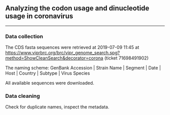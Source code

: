 ## Analyzing the codon usage and dinucleotide usage in coronavirus
***
### Data collection
The CDS fasta sequences were retrieved at 2019-07-09 11:45 at https://www.viprbrc.org/brc/vipr_genome_search.spg?method=ShowCleanSearch&decorator=corona (ticket 71698491902)

The naming scheme: GenBank Accession | Strain Name | Segment | Date | Host | Country | Subtype | Virus Species 

All available sequences were downloaded.

### Data cleaning
Check for duplicate names, inspect the metadata.